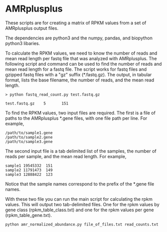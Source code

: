 # AMRplusplus

These scripts are for creating a matrix of RPKM values from a set of AMRplusplus output files.

The dependencies are python3 and the numpy, pandas, and biopython python3 libaries.

To calculate the RPKM values, we need to know the number of reads and mean read length per fastq file that was analyzed with AMRplusplus. The following script and command can be used to find the number of reads and mean read length for a fastq file. The script works for fastq files and gzipped fastq files with a "gz" suffix (\*.fastq.gz). The output, in tabular format, lists the base filename, the number of reads, and the mean read length.

```
> python fastq_read_count.py test.fastq.gz

test.fastq.gz    5       151
```

To find the RPKM values, two input files are required. The first is a file of paths to the AMRplusplus \*.gene files, with one file path per line. For example, 
```
/path/to/sample1.gene
/path/to/sample2.gene
/path/to/sample3.gene
```

The second input file is a tab delimited list of the samples, the number of reads per sample, and the mean read length. For example, 
```
sample1 19545332  151
sample2 11791473  149
sample3 12888422  123
```
Notice that the sample names correspond to the prefix of the \*.gene file names.

With these two file you can run the main script for calculating the rpkm values. This will output two tab-delimited files. One for the rpkm values by gene class (rpkm_table_class.txt) and one for the rpkm values per gene (rpkm_table_gene.txt). 

```
python amr_normalized_abundance.py file_of_files.txt read_counts.txt
```
